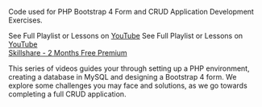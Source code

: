 Code used for PHP Bootstrap 4 Form and CRUD Application Development Exercises.

See Full Playlist or Lessons on 
[YouTube](https://www.youtube.com/watch?v=P6DV1nTH8kU&list=PLUl9BcvgsrKaJkOqseJO27O7xBiUOKY_5)
See Full Playlist or Lessons on <br/>
[YouTube](https://www.youtube.com/watch?v=P6DV1nTH8kU&list=PLUl9BcvgsrKaJkOqseJO27O7xBiUOKY_5) <br/>
[Skillshare - 2 Months Free Premium](https://skl.sh/2p3vTxQ)

This series of videos guides your through setting up a PHP environment, creating a database in MySQL and designing a Bootstrap 4 form. 
We explore some challenges you may face and solutions, as we go towards completing a full CRUD application.